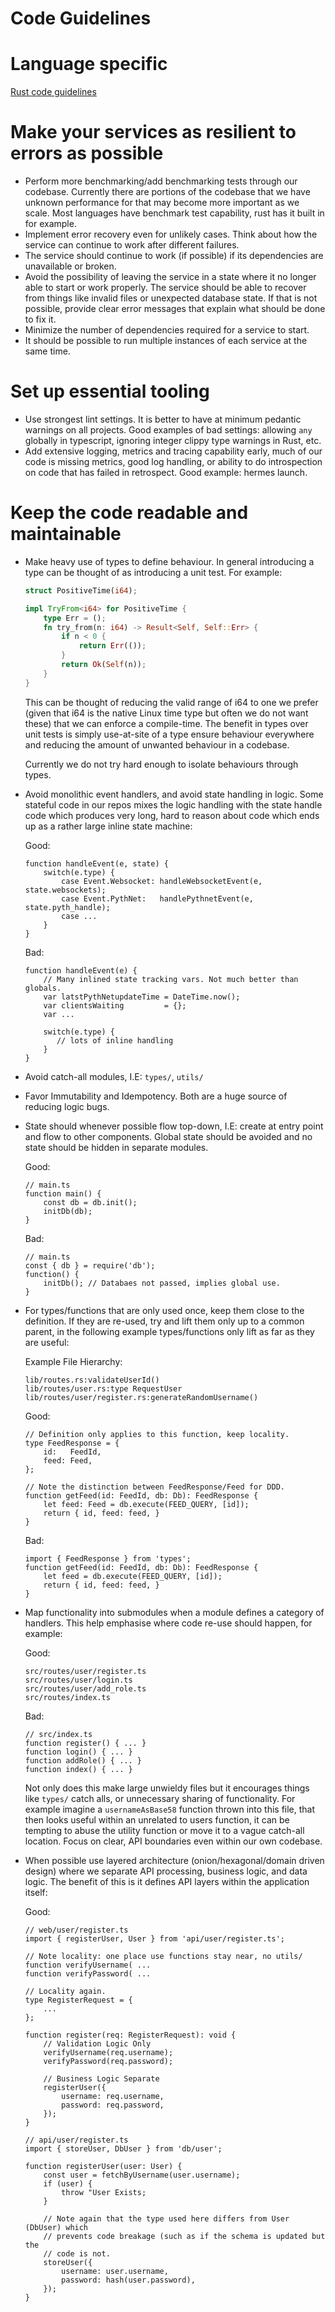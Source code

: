 # Code Guidelines

# Language specific

[Rust code guidelines](rust-code-guidelines.md)

# Make your services as resilient to errors as possible

- Perform more benchmarking/add benchmarking tests through our codebase. Currently
there are portions of the codebase that we have unknown performance for that
may become more important as we scale. Most languages have benchmark test
capability, rust has it built in for example.
- Implement error recovery even for unlikely cases. Think about how the service can continue to work after different failures.
- The service should continue to work (if possible) if its dependencies are unavailable or broken.
- Avoid the possibility of leaving the service in a state where it no longer able to start or work properly. The service should be able to recover from things like invalid files or unexpected database state. If that is not possible, provide clear error messages that explain what should be done to fix it.
- Minimize the number of dependencies required for a service to start.
- It should be possible to run multiple instances of each service at the same time.

# Set up essential tooling

- Use strongest lint settings. It is better to have at minimum pedantic warnings
on all projects. Good examples of bad settings: allowing `any` globally in
typescript, ignoring integer clippy type warnings in Rust, etc.
- Add extensive logging, metrics and tracing capability early, much of our code is missing
metrics, good log handling, or ability to do introspection on code that has
failed in retrospect. Good example: hermes launch.

# Keep the code readable and maintainable

- Make heavy use of types to define behaviour. In general introducing a type can be
thought of as introducing a unit test. For example:

    ```rust
    struct PositiveTime(i64);

    impl TryFrom<i64> for PositiveTime {
        type Err = ();
        fn try_from(n: i64) -> Result<Self, Self::Err> {
            if n < 0 {
                return Err(());
            }
            return Ok(Self(n));
        }
    }

    ```

    This can be thought of reducing the valid range of i64 to one we prefer
    (given that i64 is the native Linux time type but often we do not want these)
    that we can enforce a compile-time. The benefit in types over unit tests is
    simply use-at-site of a type ensure behaviour everywhere and reducing the
    amount of unwanted behaviour in a codebase.

    Currently we do not try hard enough to isolate behaviours through types.

- Avoid monolithic event handlers, and avoid state handling in logic. Some
stateful code in our repos mixes the logic handling with the state handle
code which produces very long, hard to reason about code which ends up as
a rather large inline state machine:

    Good:

    ```tsx
    function handleEvent(e, state) {
        switch(e.type) {
            case Event.Websocket: handleWebsocketEvent(e, state.websockets);
            case Event.PythNet:   handlePythnetEvent(e, state.pyth_handle);
            case ...
        }
    }

    ```

    Bad:

    ```tsx
    function handleEvent(e) {
        // Many inlined state tracking vars. Not much better than globals.
        var latstPythNetupdateTime = DateTime.now();
        var clientsWaiting         = {};
        var ...

        switch(e.type) {
           // lots of inline handling
        }
    }

    ```

- Avoid catch-all modules, I.E: `types/`, `utils/`
- Favor Immutability and Idempotency. Both are a huge source of reducing logic bugs.
- State should whenever possible flow top-down, I.E: create at entry point and
flow to other components. Global state should be avoided and no state should be
hidden in separate modules.

    Good:

    ```tsx
    // main.ts
    function main() {
        const db = db.init();
        initDb(db);
    }

    ```

    Bad:

    ```tsx
    // main.ts
    const { db } = require('db');
    function() {
        initDb(); // Databaes not passed, implies global use.
    }

    ```

- For types/functions that are only used once, keep them close to the
definition. If they are re-used, try and lift them only up to a common
parent, in the following example types/functions only lift as far
as they are useful:

    Example File Hierarchy:

    ```
    lib/routes.rs:validateUserId()
    lib/routes/user.rs:type RequestUser
    lib/routes/user/register.rs:generateRandomUsername()

    ```

    Good:

    ```tsx
    // Definition only applies to this function, keep locality.
    type FeedResponse = {
        id:   FeedId,
        feed: Feed,
    };

    // Note the distinction between FeedResponse/Feed for DDD.
    function getFeed(id: FeedId, db: Db): FeedResponse {
        let feed: Feed = db.execute(FEED_QUERY, [id]);
        return { id, feed: feed, }
    }

    ```

    Bad:

    ```tsx
    import { FeedResponse } from 'types';
    function getFeed(id: FeedId, db: Db): FeedResponse {
        let feed = db.execute(FEED_QUERY, [id]);
        return { id, feed: feed, }
    }

    ```

- Map functionality into submodules when a module defines a category of handlers.
This help emphasise where code re-use should happen, for example:

    Good:

    ```
    src/routes/user/register.ts
    src/routes/user/login.ts
    src/routes/user/add_role.ts
    src/routes/index.ts

    ```

    Bad:

    ```tsx
    // src/index.ts
    function register() { ... }
    function login() { ... }
    function addRole() { ... }
    function index() { ... }

    ```

    Not only does this make large unwieldy files but it encourages things like
    `types/` catch alls, or unnecessary sharing of functionality. For example
    imagine a `usernameAsBase58` function thrown into this file, that then
    looks useful within an unrelated to users function, it can be tempting to
    abuse the utility function or move it to a vague catch-all location. Focus
    on clear, API boundaries even within our own codebase.

- When possible use layered architecture (onion/hexagonal/domain driven design) where
we separate API processing, business logic, and data logic. The benefit of this
is it defines API layers within the application itself:

    Good:

    ```tsx
    // web/user/register.ts
    import { registerUser, User } from 'api/user/register.ts';

    // Note locality: one place use functions stay near, no utils/
    function verifyUsername( ...
    function verifyPassword( ...

    // Locality again.
    type RegisterRequest = {
        ...
    };

    function register(req: RegisterRequest): void {
        // Validation Logic Only
        verifyUsername(req.username);
        verifyPassword(req.password);

        // Business Logic Separate
        registerUser({
            username: req.username,
            password: req.password,
        });
    }

    ```

    ```tsx
    // api/user/register.ts
    import { storeUser, DbUser } from 'db/user';

    function registerUser(user: User) {
        const user = fetchByUsername(user.username);
        if (user) {
            throw "User Exists;
        }

        // Note again that the type used here differs from User (DbUser) which
        // prevents code breakage (such as if the schema is updated but the
        // code is not.
        storeUser({
            username: user.username,
            password: hash(user.password),
        });
    }

    ```
